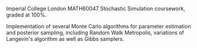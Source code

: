 Imperial College London MATH60047 Stochastic Simulation coursework, graded at 100%.

Implementation of several Monte Carlo algorithms for parameter estimation and posterior sampling, including Random Walk Metropolis, variations of Langevin's algorithm as well as Gibbs samplers.

